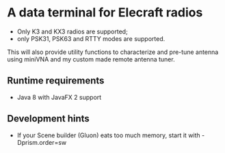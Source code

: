 # A data terminal for Elecraft radios

- Only K3 and KX3 radios are supported;
- only PSK31, PSK63 and RTTY modes are supported.

This will also provide utility functions to characterize
and pre-tune antenna using miniVNA and my custom made
remote antenna tuner.

## Runtime requirements

- Java 8 with JavaFX 2 support

## Development hints

- If your Scene builder (Gluon) eats too much memory, start it with -Dprism.order=sw

